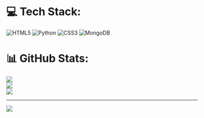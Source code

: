
# 💻 Tech Stack:
![HTML5](https://img.shields.io/badge/html5-%23E34F26.svg?style=for-the-badge&logo=html5&logoColor=white) ![Python](https://img.shields.io/badge/python-3670A0?style=for-the-badge&logo=python&logoColor=ffdd54) ![CSS3](https://img.shields.io/badge/css3-%231572B6.svg?style=for-the-badge&logo=css3&logoColor=white) ![MongoDB](https://img.shields.io/badge/MongoDB-%234ea94b.svg?style=for-the-badge&logo=mongodb&logoColor=white)
# 📊 GitHub Stats:
![](https://github-readme-stats.vercel.app/api?username=LTN64&theme=dark&hide_border=false&include_all_commits=false&count_private=false)<br/>
![](https://github-readme-streak-stats.herokuapp.com/?user=LTN64&theme=dark&hide_border=false)<br/>
![](https://github-readme-stats.vercel.app/api/top-langs/?username=LTN64&theme=dark&hide_border=false&include_all_commits=false&count_private=false&layout=compact)

---
[![](https://visitcount.itsvg.in/api?id=LTN64&icon=0&color=0)](https://visitcount.itsvg.in)

<!-- Proudly created with GPRM ( https://gprm.itsvg.in ) -->

